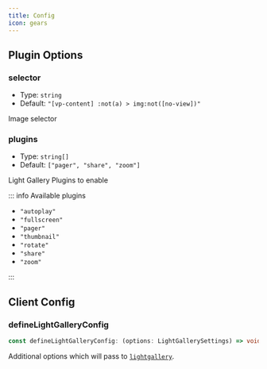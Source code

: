 ```yaml
---
title: Config
icon: gears
---
```


## Plugin Options

### selector

- Type: `string`
- Default: `"[vp-content] :not(a) > img:not([no-view])"`

Image selector

### plugins

- Type: `string[]`
- Default: `["pager", "share", "zoom"]`

Light Gallery Plugins to enable

::: info Available plugins

- `"autoplay"`
- `"fullscreen"`
- `"pager"`
- `"thumbnail"`
- `"rotate"`
- `"share"`
- `"zoom"`

:::

## Client Config

### defineLightGalleryConfig

```ts
const defineLightGalleryConfig: (options: LightGallerySettings) => void;
```

Additional options which will pass to [`lightgallery`](https://www.lightgalleryjs.com/docs/settings/).
